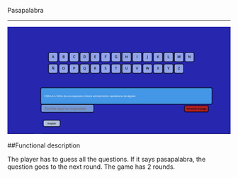 Pasapalabra
________________________

![Pasalabra](./images/pasapalabra.png)

##Functional description

The player has to guess all the questions. If it says pasapalabra, the question goes to the next round. The game has 2 rounds.





